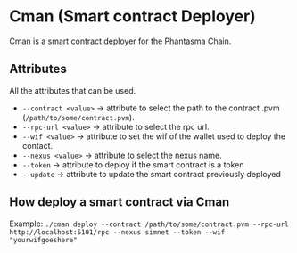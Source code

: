 # Cman (Smart contract Deployer)
Cman is a smart contract deployer for the Phantasma Chain.

## Attributes
All the attributes that can be used.
* `--contract <value>` -> attribute to select the path to the contract .pvm (`/path/to/some/contract.pvm`).
* `--rpc-url <value>` -> attribute to select the rpc url.
* `--wif <value>` -> attribute to set the wif of the wallet used to deploy the contact.
* `--nexus <value>` -> attribute to select the nexus name.
* `--token` -> attribute to deploy if the smart contract is a token
* `--update` -> attribute to update the smart contract previously deployed

## How deploy a smart contract via Cman

Example:
`./cman deploy --contract /path/to/some/contract.pvm --rpc-url http://localhost:5101/rpc --nexus simnet --token --wif "yourwifgoeshere"`

